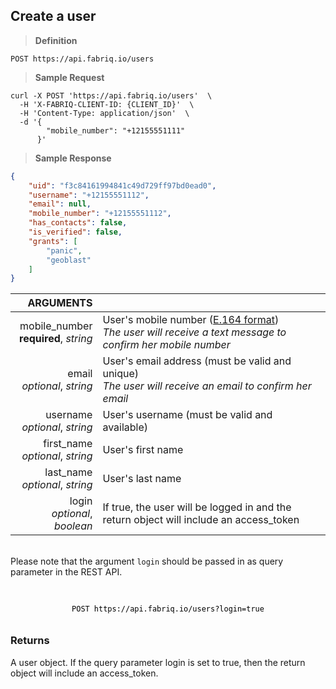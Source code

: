 ## Create a user

> **Definition**

```text
POST https://api.fabriq.io/users
```

> **Sample Request**

```shell
curl -X POST 'https://api.fabriq.io/users'  \
  -H 'X-FABRIQ-CLIENT-ID: {CLIENT_ID}'  \
  -H 'Content-Type: application/json'  \
  -d '{                                        
        "mobile_number": "+12155551111"
      }'
```

> **Sample Response**

```json
{
    "uid": "f3c84161994841c49d729ff97bd0ead0",
    "username": "+12155551112",
    "email": null,
    "mobile_number": "+12155551112",
    "has_contacts": false,
    "is_verified": false,
    "grants": [
        "panic",
        "geoblast"
    ]
}
```

ARGUMENTS ||
---------:        | -----------
mobile_number <br>**required**, *string*  | User's mobile number ([E.164 format](https://en.wikipedia.org/wiki/E.164))<br>*The user will receive a text message to confirm her mobile number*
email <br>*optional*, *string*  | User's email address (must be valid and unique)<br>*The user will receive an email to confirm her email*
username <br>*optional*, *string*  | User's username (must be valid and available)
first_name <br>*optional*, *string*  | User's first name
last_name <br>*optional*, *string*  | User's last name
login <br>*optional*, *boolean*  | If true, the user will be logged in and the return object will include an access_token

<br/>
<aside class="notice">
Please note that the argument <code>login</code> should be passed in as query parameter in the REST API.
</aside>

<code style="display:block;text-align:center;margin-top:20px;color:#000;padding:10px;">
POST https://api.fabriq.io/users?login=true
</code>

### Returns
A user object.  If the query parameter login is set to true, then the return object will include an
access_token.
